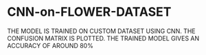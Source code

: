 # CNN-on-FLOWER-DATASET
THE MODEL IS TRAINED ON CUSTOM DATASET USING CNN.
THE CONFUSION MATRIX IS PLOTTED.
THE TRAINED MODEL GIVES AN ACCURACY OF AROUND 80%
